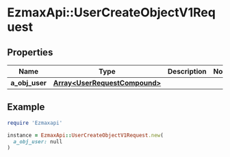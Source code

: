 # EzmaxApi::UserCreateObjectV1Request

## Properties

| Name | Type | Description | Notes |
| ---- | ---- | ----------- | ----- |
| **a_obj_user** | [**Array&lt;UserRequestCompound&gt;**](UserRequestCompound.md) |  |  |

## Example

```ruby
require 'Ezmaxapi'

instance = EzmaxApi::UserCreateObjectV1Request.new(
  a_obj_user: null
)
```

